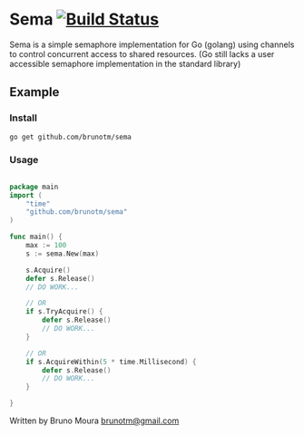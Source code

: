 # Sema [![Build Status](https://travis-ci.org/brunotm/sema.svg?branch=master)](https://travis-ci.org/brunotm/sema)

Sema is a simple semaphore implementation for Go (golang) using channels to control concurrent access to shared resources.
(Go still lacks a user accessible semaphore implementation in the standard library)

## Example

### Install
```bash
go get github.com/brunotm/sema
```

### Usage
```go

package main
import (
	"time"
	"github.com/brunotm/sema"
)

func main() {
	max := 100
	s := sema.New(max)

	s.Acquire()
	defer s.Release()
	// DO WORK...

	// OR
	if s.TryAcquire() {
		defer s.Release()
		// DO WORK...
	}

	// OR
	if s.AcquireWithin(5 * time.Millisecond) {
		defer s.Release()
		// DO WORK...
	}

}

```
Written by Bruno Moura <brunotm@gmail.com>
